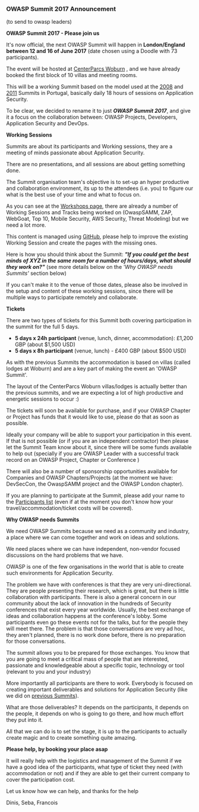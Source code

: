 ### OWASP Summit 2017 Announcement

(to send to owasp leaders)

**OWASP Summit 2017 - Please join us**

It's now official, the next OWASP Summit will happen in **London/England between 12 and 16 of June 2017** (date chosen using a Doodle with 73 participants).

The event will be hosted at  [CenterParcs Woburn](http://events.centerparcs.co.uk/woburn-forest-overview/index.html) , and we have already booked the first block of 10 villas and meeting rooms.

This will be a working Summit  based on the model used at  the  [2008](https://www.owasp.org/index.php/Summit_2008) and [2011](https://www.owasp.org/index.php/Summit_2011) Summits in Portugal, basically daily 18 hours of sessions on Application Security.

To be clear, we decided to rename it to just **_OWASP Summit 2017_**, and give it a focus on the collaboration between: OWASP Projects, Developers, Application Security and DevOps.


**Working Sessions**

Summits are about its participants and Working sessions, they are a meeting of minds passionate about Application Security.

There are no presentations, and all sessions are about getting something done.

The Summit organisation team's objective is to set-up an hyper productive and collaboration environment, its up to the attendees (i.e. you) to figure our what is the best use of your time and what to focus on.

As you can see at the [Workshops page](https://owasp.github.io/owasp-summit-2017/workshops.html), there are already a number of Working Sessions and Tracks being worked on (OwaspSAMM, ZAP, WebGoat, Top 10, Mobile Security, AWS Security, Threat Modeling) but we need a lot more.

This content is managed using [GitHub](https://github.com/OWASP/owasp-summit-2017/tree/master/Workshops), please help to improve the existing Working Session and create the pages with the missing ones.

Here is how you should  think about the Summit: _**"If you could get the best minds of XYZ in the same room for a number of hours/days, what should they work on?"**_ (see more details below on the _'Why OWASP needs Summits'_ section below)

If you can't make it to the venue of those dates, please also be involved in the setup and content of these working sessions, since there will be multiple ways to participate remotely and collaborate.

**Tickets**

There are two types of tickets for this Summit both covering participation in the summit for the full 5 days.

- **5 days x 24h participant** (venue, lunch, dinner, accommodation): £1,200 GBP (about $1,500 USD)
- **5 days x 8h participant** (venue, lunch) - £400 GBP (about $500 USD)

As with the previous Summits the accommodation is based on villas (called lodges at Woburn) and are a key part of making the event an 'OWASP Summit'.

The layout of the CenterParcs Woburn  villas/lodges is actually better than the previous summits, and we are expecting a lot of high productive and energetic sessions to occur :)

The tickets will soon be available for purchase, and if your OWASP Chapter or Project has funds that it would like to use, please do that as soon as possible.

Ideally your company will be able to support your participation in this event. If that is not possible (or if you are an independent contractor) then please let the Summit Team know about it, since there will be some funds available to help out (specially if you are OWASP Leader with a successful track record on an OWASP Project, Chapter or Conference )

There will also be a number of sponsorship opportunities available for Companies and OWASP Chapters/Projects (at the moment we have: DevSecCon, the OwaspSAMM project and the OWASP London chapter).

If you are planning to participate at the Summit, please add your name to the [Participants list](https://owasp.github.io/owasp-summit-2017/participants.html) (even if at the moment you don't know how your travel/accommodation/ticket costs will be covered).

**Why OWASP needs Summits**

We need OWASP Summits because we need as a community and industry, a place where we can come together and work on ideas and solutions.

We need places where we can have independent, non-vendor focused discussions on the hard problems that we have.

OWASP is one of the few organisations in the world that is able to create such environments for Application Security.

The problem we have with conferences is that they are very uni-directional. They are people presenting their research, which is great, but there is little collaboration with participants. There is also a general concern in our community about the lack of innovation in the hundreds of Security conferences that exist every year worldwide. Usually, the best exchange of ideas and collaboration happens at the conference's lobby. Some participants even go these events not for the talks, but for the people they will meet there. The problem is that those conversations are very ad hoc, they aren't planned, there is no work done before, there is no preparation for those conversations.

The summit allows you to be prepared for those exchanges. You know that you are going to meet a critical mass of people that are interested, passionate and knowledgeable about a specific topic, technology or tool (relevant to you and your industry)

More importantly all participants are there to work. Everybody is focused on creating important deliverables and solutions for Application Security (like we did on [previous Summits](https://www.owasp.org/index.php/Summit_2011_Outcomes#Appendix:_Working_Session_Details_and_Documentation)).

What are those deliverables? It depends on the participants, it depends on the people, it depends on who is going to go there, and how much effort they put into it.

All that we can do is to set the stage, it is up to the participants to actually create magic and to create something quite amazing.


**Please help, by booking your place asap**

It will really help with the logistics and management of the Summit if we have a good idea of the participants, what type of ticket they need (with accommodation or not) and if they are able to get their current company to cover the participation cost.

Let us know how we can help, and thanks for the help

Dinis, Seba, Francois
